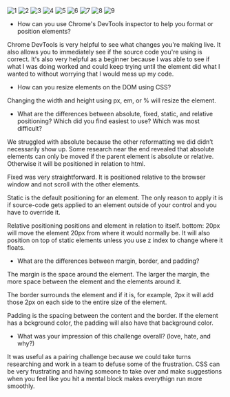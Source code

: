 ![1](/imgs/3.4.1.png)
![2](/imgs/3.4.2.png)
![3](/imgs/3.4.3.png)
![4](/imgs/3.4.4.png)
![5](/imgs/3.4.5.png)
![6](/imgs/3.4.6.png)
![7](/imgs/3.4.7.png)
![8](/imgs/3.4.8.png)
![9](/imgs/3.4.9.png)


-	How can you use Chrome's DevTools inspector to help you format or position elements?

Chrome DevTools is very helpful to see what changes you're making live. It also allows you to immediately see if the source code you're using is correct. It's also very helpful as a beginner because I was able to see if what I was doing worked and could keep trying until the element did what I wanted to without worrying that I would mess up my code.

-	How can you resize elements on the DOM using CSS?

Changing the width and height using px, em, or % will resize the element.

- What are the differences between absolute, fixed, static, and relative positioning? Which did you find easiest to use? Which was most difficult?

We struggled with absolute because the other reformatting we did didn’t necessarily show up. Some research near the end revealed that absolute elements can only be moved if the parent element is absolute or relative. Otherwise it will be positioned in relation to html.

Fixed was very straightforward. It is positioned relative to the browser window and not scroll with the other elements.

Static is the default positioning for an element. The only reason to apply it is if source-code gets applied to an element outside of your control and you have to override it.

Relative positioning positions and element in relation to itself. bottom: 20px will move the element 20px from where it would normally be. It will also position on top of static elements unless you use z index to change where it floats.

-	What are the differences between margin, border, and padding?

The margin is the space around the element. The larger the margin, the more space between the element and the elements around it.

The border surrounds the element and if it is, for example, 2px it will add those 2px on each side to the entire size of the element.

Padding is the spacing between the content and the border. If the element has a bckground color, the padding will also have that background color.

-	What was your impression of this challenge overall? (love, hate, and why?)

It was useful as a pairing challenge because we could take turns researching and work in a team to defuse some of the frustration. CSS can be very frustrating and having someone to take over and make suggestions when you feel like you hit a mental block makes everythign run more smoothly.





